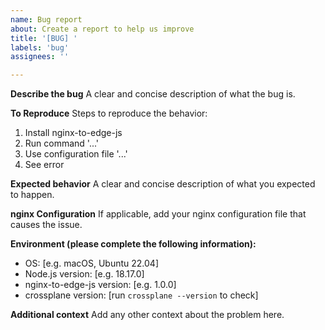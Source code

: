 ```yaml
---
name: Bug report
about: Create a report to help us improve
title: '[BUG] '
labels: 'bug'
assignees: ''

---
```


**Describe the bug**
A clear and concise description of what the bug is.

**To Reproduce**
Steps to reproduce the behavior:
1. Install nginx-to-edge-js
2. Run command '...'
3. Use configuration file '...'
4. See error

**Expected behavior**
A clear and concise description of what you expected to happen.

**nginx Configuration**
If applicable, add your nginx configuration file that causes the issue.

**Environment (please complete the following information):**
 - OS: [e.g. macOS, Ubuntu 22.04]
 - Node.js version: [e.g. 18.17.0]
 - nginx-to-edge-js version: [e.g. 1.0.0]
 - crossplane version: [run `crossplane --version` to check]

**Additional context**
Add any other context about the problem here.
